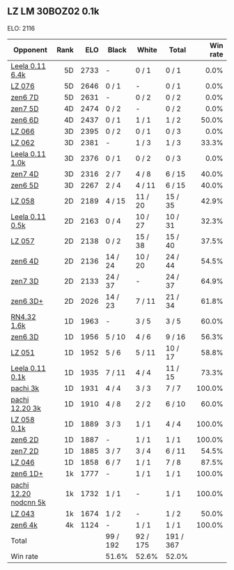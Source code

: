 ## LZ LM 30BOZ02 0.1k ##

ELO: 2116

Opponent | Rank | ELO | Black | White | Total | Win rate
---------|-----:|----:|-------|-------|-------|-------:
[Leela 0.11 6.4k](Leela%200.11%206.4k.md) | 5D | 2733 | - | 0 / 1 | 0 / 1 | 0.0%
[LZ 076](LZ%20076.md) | 5D | 2646 | 0 / 1 | - | 0 / 1 | 0.0%
[zen6 7D](zen6%207D.md) | 5D | 2631 | - | 0 / 2 | 0 / 2 | 0.0%
[zen7 5D](zen7%205D.md) | 4D | 2474 | 0 / 2 | - | 0 / 2 | 0.0%
[zen6 6D](zen6%206D.md) | 4D | 2437 | 0 / 1 | 1 / 1 | 1 / 2 | 50.0%
[LZ 066](LZ%20066.md) | 3D | 2395 | 0 / 2 | 0 / 1 | 0 / 3 | 0.0%
[LZ 062](LZ%20062.md) | 3D | 2381 | - | 1 / 3 | 1 / 3 | 33.3%
[Leela 0.11 1.0k](Leela%200.11%201.0k.md) | 3D | 2376 | 0 / 1 | 0 / 2 | 0 / 3 | 0.0%
[zen7 4D](zen7%204D.md) | 3D | 2316 | 2 / 7 | 4 / 8 | 6 / 15 | 40.0%
[zen6 5D](zen6%205D.md) | 3D | 2267 | 2 / 4 | 4 / 11 | 6 / 15 | 40.0%
[LZ 058](LZ%20058.md) | 2D | 2189 | 4 / 15 | 11 / 20 | 15 / 35 | 42.9%
[Leela 0.11 0.5k](Leela%200.11%200.5k.md) | 2D | 2163 | 0 / 4 | 10 / 27 | 10 / 31 | 32.3%
[LZ 057](LZ%20057.md) | 2D | 2138 | 0 / 2 | 15 / 38 | 15 / 40 | 37.5%
[zen6 4D](zen6%204D.md) | 2D | 2136 | 14 / 24 | 10 / 20 | 24 / 44 | 54.5%
[zen7 3D](zen7%203D.md) | 2D | 2133 | 24 / 37 | - | 24 / 37 | 64.9%
[zen6 3D+](zen6%203D+.md) | 2D | 2026 | 14 / 23 | 7 / 11 | 21 / 34 | 61.8%
[RN4.32 1.6k](RN4.32%201.6k.md) | 1D | 1963 | - | 3 / 5 | 3 / 5 | 60.0%
[zen6 3D](zen6%203D.md) | 1D | 1956 | 5 / 10 | 4 / 6 | 9 / 16 | 56.3%
[LZ 051](LZ%20051.md) | 1D | 1952 | 5 / 6 | 5 / 11 | 10 / 17 | 58.8%
[Leela 0.11 0.1k](Leela%200.11%200.1k.md) | 1D | 1935 | 7 / 11 | 4 / 4 | 11 / 15 | 73.3%
[pachi 3k](pachi%203k.md) | 1D | 1931 | 4 / 4 | 3 / 3 | 7 / 7 | 100.0%
[pachi 12.20 3k](pachi%2012.20%203k.md) | 1D | 1910 | 4 / 8 | 2 / 2 | 6 / 10 | 60.0%
[LZ 058 0.1k](LZ%20058%200.1k.md) | 1D | 1889 | 3 / 3 | 1 / 1 | 4 / 4 | 100.0%
[zen6 2D](zen6%202D.md) | 1D | 1887 | - | 1 / 1 | 1 / 1 | 100.0%
[zen7 2D](zen7%202D.md) | 1D | 1885 | 3 / 7 | 3 / 4 | 6 / 11 | 54.5%
[LZ 046](LZ%20046.md) | 1D | 1858 | 6 / 7 | 1 / 1 | 7 / 8 | 87.5%
[zen6 1D+](zen6%201D+.md) | 1k | 1777 | - | 1 / 1 | 1 / 1 | 100.0%
[pachi 12.20 nodcnn 5k](pachi%2012.20%20nodcnn%205k.md) | 1k | 1732 | 1 / 1 | - | 1 / 1 | 100.0%
[LZ 043](LZ%20043.md) | 1k | 1674 | 1 / 2 | - | 1 / 2 | 50.0%
[zen6 4k](zen6%204k.md) | 4k | 1124 | - | 1 / 1 | 1 / 1 | 100.0%
Total | | | 99 / 192 | 92 / 175 | 191 / 367 | 
Win rate| | | 51.6% | 52.6% | 52.0% | 
